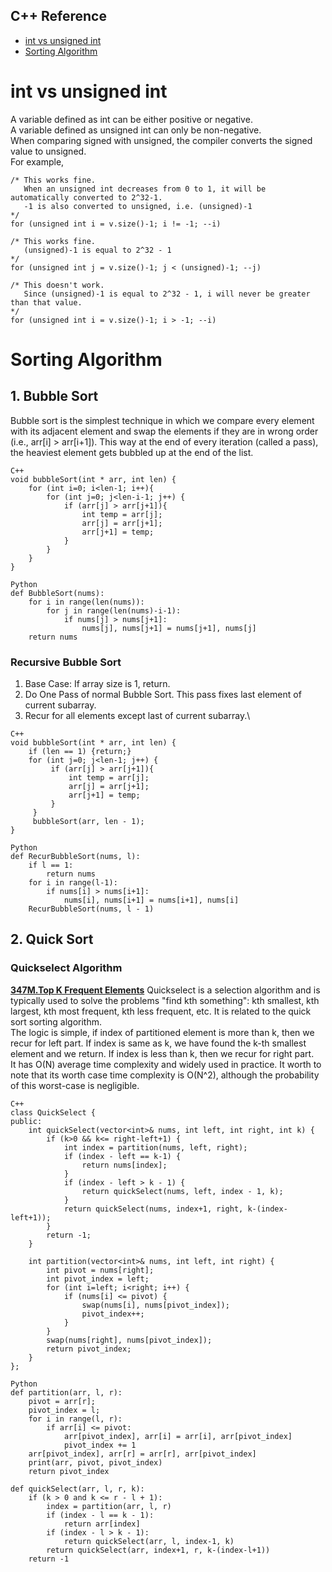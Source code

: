 ## C++ Reference
* [int vs unsigned int](#int-vs-unsigned-int)
* [Sorting Algorithm](#Sorting-Algorithm)

# int vs unsigned int
A variable defined as int can be either positive or negative.\
A variable defined as unsigned int can only be non-negative.\
When comparing signed with unsigned, the compiler converts the signed value to unsigned.\
For example,
```
/* This works fine. 
   When an unsigned int decreases from 0 to 1, it will be automatically converted to 2^32-1.
   -1 is also converted to unsigned, i.e. (unsigned)-1
*/
for (unsigned int i = v.size()-1; i != -1; --i) 

/* This works fine.
   (unsigned)-1 is equal to 2^32 - 1
*/
for (unsigned int j = v.size()-1; j < (unsigned)-1; --j)

/* This doesn't work.
   Since (unsigned)-1 is equal to 2^32 - 1, i will never be greater than that value.
*/
for (unsigned int i = v.size()-1; i > -1; --i) 
```

# Sorting Algorithm
## 1. Bubble Sort
Bubble sort is the simplest technique in which we compare every element with its adjacent element and swap the elements if they are in wrong order (i.e., arr\[i\] > arr\[i+1\]). This way at the end of every iteration (called a pass), the heaviest element gets bubbled up at the end of the list.
```
C++
void bubbleSort(int * arr, int len) {
    for (int i=0; i<len-1; i++){
        for (int j=0; j<len-i-1; j++) {
            if (arr[j] > arr[j+1]){
                int temp = arr[j];
                arr[j] = arr[j+1];
                arr[j+1] = temp;
            }
        }
    }
}
```
```
Python
def BubbleSort(nums):
    for i in range(len(nums)):
        for j in range(len(nums)-i-1):
            if nums[j] > nums[j+1]:
                nums[j], nums[j+1] = nums[j+1], nums[j]
    return nums
```
### Recursive Bubble Sort
1. Base Case: If array size is 1, return.
2. Do One Pass of normal Bubble Sort. This pass fixes last element of current subarray.
3. Recur for all elements except last of current subarray.\
```
C++
void bubbleSort(int * arr, int len) {
    if (len == 1) {return;}
    for (int j=0; j<len-1; j++) {
         if (arr[j] > arr[j+1]){
             int temp = arr[j];
             arr[j] = arr[j+1];
             arr[j+1] = temp;
         }
     }
     bubbleSort(arr, len - 1);
}
```
```
Python
def RecurBubbleSort(nums, l):
    if l == 1:
        return nums
    for i in range(l-1):
        if nums[i] > nums[i+1]:
            nums[i], nums[i+1] = nums[i+1], nums[i]
    RecurBubbleSort(nums, l - 1)
```

## 2. Quick Sort

### Quickselect Algorithm
**[347M.Top K Frequent Elements](https://github.com/yshiyi/LeetCode/blob/main/Hash%20Table/347M.%20Top%20K%20Frequent%20Elements.cpp)**
Quickselect is a selection algorithm and is typically used to solve the problems "find kth something": kth smallest, kth largest, kth most frequent, kth less frequent, etc. It is related to the quick sort sorting algorithm.\
The logic is simple, if index of partitioned element is more than k, then we recur for left part. If index is same as k, we have found the k-th smallest element and we return. If index is less than k, then we recur for right part.\
It has O(N) average time complexity and widely used in practice. It worth to note that its worth case time complexity is O(N^2), although the probability of this worst-case is negligible.
```
C++
class QuickSelect {
public:
    int quickSelect(vector<int>& nums, int left, int right, int k) {
        if (k>0 && k<= right-left+1) {
            int index = partition(nums, left, right);
            if (index - left == k-1) {
                return nums[index];
            }
            if (index - left > k - 1) {
                return quickSelect(nums, left, index - 1, k);
            }
            return quickSelect(nums, index+1, right, k-(index-left+1));
        }
        return -1;
    }

    int partition(vector<int>& nums, int left, int right) {
        int pivot = nums[right];
        int pivot_index = left;
        for (int i=left; i<right; i++) {
            if (nums[i] <= pivot) {
                swap(nums[i], nums[pivot_index]);
                pivot_index++;
            }
        }
        swap(nums[right], nums[pivot_index]);
        return pivot_index;
    }
};
```
```
Python
def partition(arr, l, r):
    pivot = arr[r];
    pivot_index = l;
    for i in range(l, r):
        if arr[i] <= pivot:
            arr[pivot_index], arr[i] = arr[i], arr[pivot_index]
            pivot_index += 1
    arr[pivot_index], arr[r] = arr[r], arr[pivot_index]
    print(arr, pivot, pivot_index)
    return pivot_index

def quickSelect(arr, l, r, k):
    if (k > 0 and k <= r - l + 1):
        index = partition(arr, l, r)
        if (index - l == k - 1):
            return arr[index]
        if (index - l > k - 1):
            return quickSelect(arr, l, index-1, k)
        return quickSelect(arr, index+1, r, k-(index-l+1))
    return -1
```





